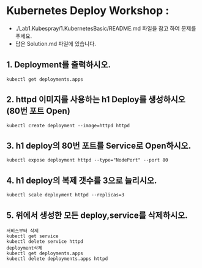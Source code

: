 # Kubernetes Deploy Workshop :
* ./Lab1.Kubespray/1.KubernetesBasic/README.md 파일을 참고 하여 문제를 푸세요.
* 답은 Solution.md 파일에 있습니다.
## 1. Deployment를 출력하시오.
```
kubectl get deployments.apps
```
## 2. httpd 이미지를 사용하는 h1 Deploy를 생성하시오 (80번 포트 Open)
```
kubectl create deployment --image=httpd httpd
```

## 3. h1 deploy의 80번 포트를 Service로 Open하시오.
```
kubectl expose deployment httpd --type="NodePort" --port 80
```

## 4. h1 deploy의 복제 갯수를 3으로 늘리시오.
```
kubectl scale deployment httpd --replicas=3
```

## 5. 위에서 생성한 모든 deploy,service를 삭제하시오.
```
서비스부터 삭제
kubectl get service
kubectl delete service httpd
deployment삭제
kubectl get deployments.apps
kubectl delete deployments.apps httpd
```
